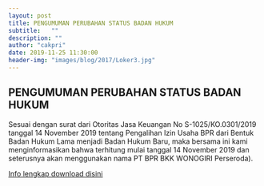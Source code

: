 ```yaml
---
layout: post
title: PENGUMUMAN PERUBAHAN STATUS BADAN HUKUM
subtitle:   ""
description: ""
author: "cakpri"
date: 2019-11-25 11:30:00
header-img: "images/blog/2017/Loker3.jpg"
---
```



## PENGUMUMAN PERUBAHAN STATUS BADAN HUKUM

Sesuai dengan surat dari Otoritas Jasa Keuangan No S-1025/KO.0301/2019 tanggal 14 November 2019 tentang Pengalihan Izin Usaha BPR dari Bentuk Badan Hukum Lama menjadi Badan Hukum Baru, maka bersama ini kami menginformasikan bahwa terhitung mulai tanggal 14 November 2019 dan seterusnya akan menggunakan nama PT BPR BKK WONOGIRI Perseroda).

[Info lengkap download disini](/publikasi/Loker/Pengumuman_PT.pdf)


